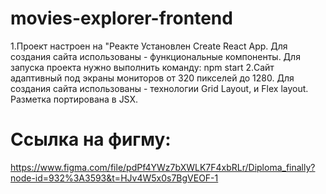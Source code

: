 # movies-explorer-frontend
1.Проект настроен на "Реакте Установлен Create React App. Для создания сайта использованы - функциональные компоненты. Для запуска проекта нужно выполнить команду: npm start 
2.Сайт адаптивный под экраны мониторов от 320 пикселей до 1280. Для создания сайта использованы - технологии Grid Layout, и Flex layout. Разметка портирована в JSX.
# Ссылка на фигму: 
https://www.figma.com/file/pdPf4YWz7bXWLK7F4xbRLr/Diploma_finally?node-id=932%3A3593&t=HJv4W5x0s7BgVEOF-1
